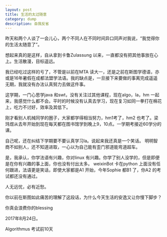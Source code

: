 ```yaml
---
layout: post
title: 生活的太过随意
category: dump
description: 自我反省
---
```


昨天和两个人谈了一会儿心，两个不同人在不同时间异口同声对我说，“我觉得你的生活太随意了”。

想起来真的是这样，自从拿到卡鲁Zulassung 以来，一直都没有把其他事放在心上。生活散漫，目标遥远。

我已经吃过这样的亏了，不管是以前在MTA 读大一，还是之前在斯图学德语，亦或是16年暑假在成都法盟学法语。我的缺点是，一旦接下来要做的事离完成遥遥无期，我就没有办法认真努力去做这件事。

这学期，一门心思学java 和swt，没有关注过其他课程，现在algo，la，hm 一起来，我感觉什么都不会。平时的时候没有认真去学习，现在复习如同一拳打在棉花上，吃力不讨好，效率及其低下。

刚才看别人机械同学的圈子，大家都学得相当努力，hm1考了，hm2 也考了。梁玮煜从去年开始到现在每天都在图书馆学到晚上9，10点。一学期考接近60学分的课。

自己呢，还在纠结下学期要不要认真学习la。说起来我还真是一个笑话。
明明智商不如别人，还不知道进取，一心以为自己能有歪门邪道能弯道超车。

是，我承认，你学法语有兴趣，你对linux 有兴趣。你学了别人没学的，但是即便是在你有兴趣的事上面，你也没有付出太多。
weixinBot 卡在python 上面没有任何跟进，法语更是笑话，即使大家都是A1 开始，今年Sophie 都B1 了，你A2 的考试都还没有通过。


人无远忧，必有近愁。


你以前在斯图如此痛苦的理解了这段话，为什么今天生活的安逸又让你慢下脚步？



你真会浪费你的blessing



2017年8月24日。




 Algorithmus 考试前10天
